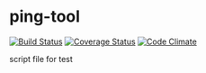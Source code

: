 # ping-tool
[![Build Status](https://travis-ci.org/akai-tsuki/ping-tool.svg)](https://travis-ci.org/akai-tsuki/ping-tool)
[![Coverage Status](https://coveralls.io/repos/github/akai-tsuki/ping-tool/badge.svg?branch=master)](https://coveralls.io/github/akai-tsuki/ping-tool?branch=master)
[![Code Climate](https://codeclimate.com/github/akai-tsuki/ping-tool/badges/gpa.svg)](https://codeclimate.com/github/akai-tsuki/ping-tool)

script file for test

